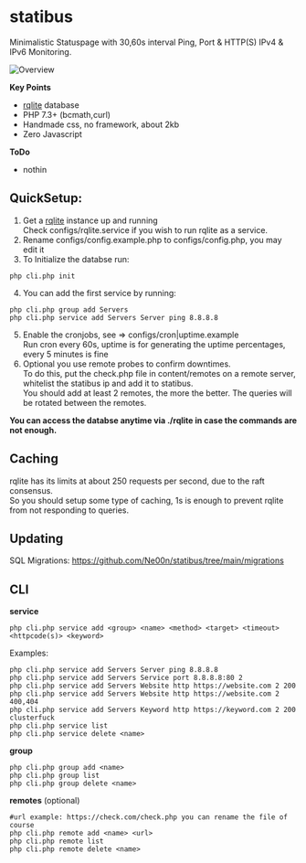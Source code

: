 # statibus

Minimalistic Statuspage with 30,60s interval Ping, Port & HTTP(S) IPv4 & IPv6 Monitoring.

![Overview](https://i.imgur.com/5ynE6Oo.png)


**Key Points**<br />
- [rqlite](https://github.com/rqlite/rqlite) database
- PHP 7.3+ (bcmath,curl)
- Handmade css, no framework, about 2kb
- Zero Javascript

**ToDo**<br />
- nothin

## QuickSetup:

1. Get a [rqlite](https://github.com/rqlite/rqlite/releases) instance up and running<br />
Check configs/rqlite.service if you wish to run rqlite as a service.
2. Rename configs/config.example.php to configs/config.php, you may edit it
2. To Initialize the databse run:
```
php cli.php init
```
4. You can add the first service by running:
```
php cli.php group add Servers
php cli.php service add Servers Server ping 8.8.8.8
```
5. Enable the cronjobs, see => configs/cron|uptime.example<br />
Run cron every 60s, uptime is for generating the uptime percentages, every 5 minutes is fine
6. Optional you use remote probes to confirm downtimes.<br />
To do this, put the check.php file in content/remotes on a remote server, whitelist the statibus ip and add it to statibus.<br />
You should add at least 2 remotes, the more the better. The queries will be rotated between the remotes.<br />

**You can access the databse anytime via ./rqlite in case the commands are not enough.**

## Caching
rqlite has its limits at about 250 requests per second, due to the raft consensus.<br />
So you should setup some type of caching, 1s is enough to prevent rqlite from not responding to queries.<br />

## Updating
SQL Migrations: https://github.com/Ne00n/statibus/tree/main/migrations

## CLI
**service**<br />
```
php cli.php service add <group> <name> <method> <target> <timeout> <httpcode(s)> <keyword>
```
Examples:
```
php cli.php service add Servers Server ping 8.8.8.8
php cli.php service add Servers Service port 8.8.8.8:80 2
php cli.php service add Servers Website http https://website.com 2 200
php cli.php service add Servers Website http https://website.com 2 400,404
php cli.php service add Servers Keyword http https://keyword.com 2 200 clusterfuck
php cli.php service list
php cli.php service delete <name>
```
**group**<br />
```
php cli.php group add <name>
php cli.php group list
php cli.php group delete <name>
```
**remotes** (optional)<br />
```
#url example: https://check.com/check.php you can rename the file of course
php cli.php remote add <name> <url>
php cli.php remote list
php cli.php remote delete <name>
```
